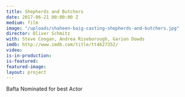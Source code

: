 ```yaml
---
title: Shepherds and Butchers
date: 2017-06-21 00:00:00 Z
medium: film
image: "/uploads/shaheen-baig-casting-shepherds-and-butchers.jpg"
director: Oliver Schmitz
with: Steve Coogan, Andrea Riseborough, Garion Dowds
imdb: http://www.imdb.com/title/tt4627352/
video: 
is-in-production: 
is-featured: 
featured-image: 
layout: project
---
```


Bafta Nominated for best Actor
